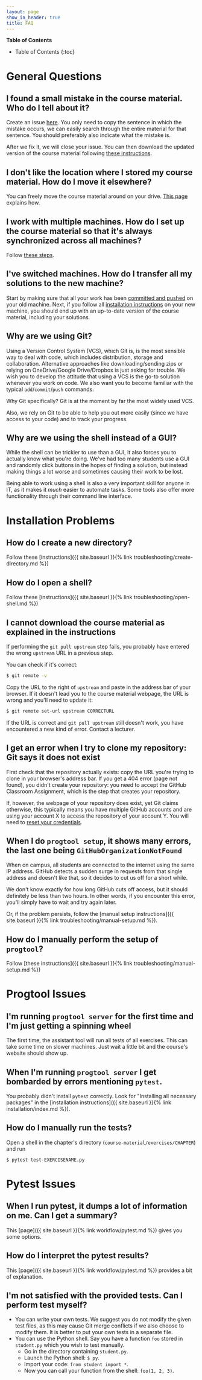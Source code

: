 ```yaml
---
layout: page
show_in_header: true
title: FAQ
---
```


**Table of Contents**

* Table of Contents
{:toc}

# General Questions

## I found a small mistake in the course material. Who do I tell about it?

Create an issue [here](https://github.com/ucll-programming/course-material/issues).
You only need to copy the sentence in which the mistake occurs, we can easily search through the entire material for that sentence.
You should preferably also indicate what the mistake is.

After we fix it, we will close your issue.
You can then download the updated version of the course material following [these instructions](workflow/update-course-material.md).

## I don't like the location where I stored my course material. How do I move it elsewhere?

You can freely move the course material around on your drive.
[This page](troubleshooting/relocating.md) explains how.

## I work with multiple machines. How do I set up the course material so that it's always synchronized across all machines?

Follow [these steps](workflow/two-machines.md).

## I've switched machines. How do I transfer all my solutions to the new machine?

Start by making sure that all your work has been [committed and pushed](workflow/commit-all-files.md) on your old machine.
Next, if you follow all [installation instructions](installation/index.md) on your new machine, you should end up with an up-to-date version of the course material, including your solutions.

## Why are we using Git?

Using a Version Control System (VCS), which Git is, is the most sensible way to deal with code, which includes distribution, storage and collaboration.
Alternative approaches like downloading/sending zips or relying on OneDrive/Google Drive/Dropbox is just asking for trouble.
We wish you to develop the attitude that using a VCS is the go-to solution whenever you work on code.
We also want you to become familiar with the typical `add`/`commit`/`push` commands.

Why Git specifically?
Git is at the moment by far the most widely used VCS.

Also, we rely on Git to be able to help you out more easily (since we have access to your code) and to track your progress.

## Why are we using the shell instead of a GUI?

While the shell can be trickier to use than a GUI, it also forces you to actually know what you're doing.
We've had too many students use a GUI and randomly click buttons in the hopes of finding a solution, but instead making things a lot worse and sometimes causing their work to be lost.

Being able to work using a shell is also a very important skill for anyone in IT, as it makes it *much* easier to automate tasks.
Some tools also offer more functionality through their command line interface.

# Installation Problems

## How do I create a new directory?

Follow these [instructions]({{ site.baseurl }}{% link troubleshooting/create-directory.md %})

## How do I open a shell?

Follow these [instructions]({{ site.baseurl }}{% link troubleshooting/open-shell.md %})

## I cannot download the course material as explained in the instructions

If performing the `git pull upstream` step fails, you probably have entered the wrong `upstream` URL in a previous step.

You can check if it's correct:

```bash
$ git remote -v
```

Copy the URL to the right of `upstream` and paste in the address bar of your browser.
If it doesn't lead you to the course material webpage, the URL is wrong and you'll need to update it:

```bash
$ git remote set-url upstream CORRECTURL
```

If the URL is correct and `git pull upstream` still doesn't work, you have encountered a new kind of error.
Contact a lecturer.

## I get an error when I try to clone my repository: Git says it does not exist

First check that the repository actually exists: copy the URL you're trying to clone in your browser's address bar.
If you get a 404 error (page not found), you didn't create your repository: you need to accept the GitHub Classroom Assignment, which is the step that creates your repository.

If, however, the webpage of your repository does exist, yet Git claims otherwise, this typically means you have multiple GitHub accounts and are using your account X to access the repository of your account Y.
You will need to [reset your credentials](troubleshooting/reset-credentials.md).

## When I do `progtool setup`, it shows many errors, the last one being `GitHubOrganizationNotFound`

When on campus, all students are connected to the internet using the same IP address.
GitHub detects a sudden surge in requests from that single address and doesn't like that, so it decides to cut us off for a short while.

We don't know exactly for how long GitHub cuts off access, but it should definitely be less than two hours.
In other words, if you encounter this error, you'll simply have to wait and try again later.

Or, if the problem persists, follow the [manual setup instructions]({{ site.baseurl }}{% link troubleshooting/manual-setup.md %}).

## How do I manually perform the setup of `progtool`?

Follow [these instructions]({{ site.baseurl }}{% link troubleshooting/manual-setup.md %})

# Progtool Issues

## I'm running `progtool server` for the first time and I'm just getting a spinning wheel

The first time, the assistant tool will run all tests of all exercises.
This can take some time on slower machines.
Just wait a little bit and the course's website should show up.

## When I'm running `progtool server` I get bombarded by errors mentioning `pytest`.

You probably didn't install `pytest` correctly.
Look for "Installing all necessary packages" in the [installation instructions]({{ site.baseurl }}{% link installation/index.md %}).

## How do I manually run the tests?

Open a shell in the chapter's directory (`course-material/exercises/CHAPTER`) and run

```bash
$ pytest test-EXERCISENAME.py
```

# Pytest Issues

## When I run pytest, it dumps a lot of information on me. Can I get a summary?

This [page]({{ site.baseurl }}{% link workflow/pytest.md %}) gives you some options.

## How do I interpret the pytest results?

This [page]({{ site.baseurl }}{% link workflow/pytest.md %}) provides a bit of explanation.

## I'm not satisfied with the provided tests. Can I perform test myself?

* You can write your own tests.
  We suggest you do not modify the given test files, as this may cause Git merge conflicts if we also choose to modify them.
  It is better to put your own tests in a separate file.
* You can use the Python shell.
  Say you have a function `foo` stored in `student.py` which you wish to test manually.
  * Go in the directory containing `student.py`.
  * Launch the Python shell: `$ py`.
  * Import your code: `from student import *`.
  * Now you can call your function from the shell: `foo(1, 2, 3)`.
